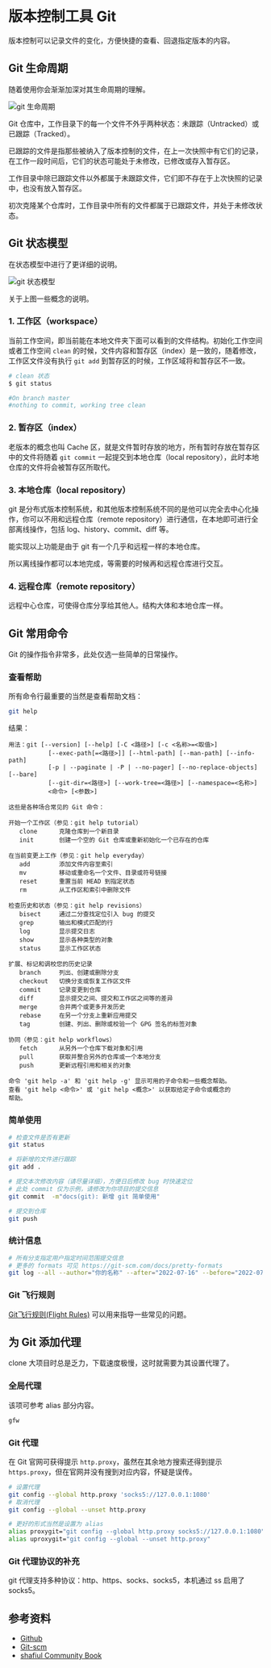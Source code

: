 # 版本控制工具 Git

版本控制可以记录文件的变化，方便快捷的查看、回退指定版本的内容。

## Git 生命周期

随着使用你会渐渐加深对其生命周期的理解。

![git 生命周期](./assets/git-lifecycle.png)

Git 仓库中，工作目录下的每一个文件不外乎两种状态：未跟踪（Untracked）或已跟踪（Tracked）。

已跟踪的文件是指那些被纳入了版本控制的文件，在上一次快照中有它们的记录，在工作一段时间后，它们的状态可能处于未修改，已修改或存入暂存区。

工作目录中除已跟踪文件以外都属于未跟踪文件，它们即不存在于上次快照的记录中，也没有放入暂存区。

初次克隆某个仓库时，工作目录中所有的文件都属于已跟踪文件，并处于未修改状态。

## Git 状态模型

在状态模型中进行了更详细的说明。

![git 状态模型](./assets/git-state-model.png)

关于上图一些概念的说明。

### 1. 工作区（workspace）

当前工作空间，即当前能在本地文件夹下面可以看到的文件结构。初始化工作空间或者工作空间 `clean` 的时候，文件内容和暂存区（index）是一致的，随着修改，工作区文件没有执行 `git add` 到暂存区的时候，工作区域将和暂存区不一致。

```bash
# clean 状态
$ git status

#On branch master
#nothing to commit, working tree clean
```

### 2. 暂存区（index）

老版本的概念也叫 Cache 区，就是文件暂时存放的地方，所有暂时存放在暂存区中的文件将随着 `git commit` 一起提交到本地仓库（local repository），此时本地仓库的文件将会被暂存区所取代。

### 3. 本地仓库（local repository）

git 是分布式版本控制系统，和其他版本控制系统不同的是他可以完全去中心化操作，你可以不用和远程仓库（remote repository）进行通信，在本地即可进行全部离线操作，包括 log、history、commit、diff 等。

能实现以上功能是由于 git 有一个几乎和远程一样的本地仓库。

所以离线操作都可以本地完成，等需要的时候再和远程仓库进行交互。

### 4. 远程仓库（remote repository）

远程中心仓库，可使得仓库分享给其他人。结构大体和本地仓库一样。

## Git 常用命令

Git 的操作指令非常多，此处仅选一些简单的日常操作。

### 查看帮助

所有命令行最重要的当然是查看帮助文档：

```bash
git help
```

结果：

```vim
用法：git [--version] [--help] [-C <路径>] [-c <名称>=<取值>]
           [--exec-path[=<路径>]] [--html-path] [--man-path] [--info-path]
           [-p | --paginate | -P | --no-pager] [--no-replace-objects] [--bare]
           [--git-dir=<路径>] [--work-tree=<路径>] [--namespace=<名称>]
           <命令> [<参数>]

这些是各种场合常见的 Git 命令：

开始一个工作区（参见：git help tutorial）
   clone      克隆仓库到一个新目录
   init       创建一个空的 Git 仓库或重新初始化一个已存在的仓库

在当前变更上工作（参见：git help everyday）
   add        添加文件内容至索引
   mv         移动或重命名一个文件、目录或符号链接
   reset      重置当前 HEAD 到指定状态
   rm         从工作区和索引中删除文件

检查历史和状态（参见：git help revisions）
   bisect     通过二分查找定位引入 bug 的提交
   grep       输出和模式匹配的行
   log        显示提交日志
   show       显示各种类型的对象
   status     显示工作区状态

扩展、标记和调校您的历史记录
   branch     列出、创建或删除分支
   checkout   切换分支或恢复工作区文件
   commit     记录变更到仓库
   diff       显示提交之间、提交和工作区之间等的差异
   merge      合并两个或更多开发历史
   rebase     在另一个分支上重新应用提交
   tag        创建、列出、删除或校验一个 GPG 签名的标签对象

协同（参见：git help workflows）
   fetch      从另外一个仓库下载对象和引用
   pull       获取并整合另外的仓库或一个本地分支
   push       更新远程引用和相关的对象

命令 'git help -a' 和 'git help -g' 显示可用的子命令和一些概念帮助。
查看 'git help <命令>' 或 'git help <概念>' 以获取给定子命令或概念的
帮助。
```

### 简单使用

```bash
# 检查文件是否有更新
git status

# 将新增的文件进行跟踪
git add .

# 提交本次修改内容（请尽量详细），方便日后修改 bug 时快速定位
# 此处 commit 仅为示例，请修改为你项目的提交信息
git commit  -m"docs(git): 新增 git 简单使用"

# 提交到仓库
git push
```

### 统计信息

```bash
# 所有分支指定用户指定时间范围提交信息
# 更多的 formats 可见 https://git-scm.com/docs/pretty-formats
git log --all --author="你的名称" --after="2022-07-16" --before="2022-07-23" --no-merges --pretty=format:"%an(%ae) %as: %s"
```

### Git 飞行规则

[Git飞行规则(Flight Rules)](https://github.com/k88hudson/git-flight-rules/blob/master/README_zh-CN.md) 可以用来指导一些常见的问题。

## 为 Git 添加代理

clone 大项目时总是乏力，下载速度极慢，这时就需要为其设置代理了。

### 全局代理

该项可参考 alias 部分内容。

```bash
gfw
```

### Git 代理

在 Git 官网可获得提示 `http.proxy`，虽然在其余地方搜索还得到提示 `https.proxy`，但在官网并没有搜到对应内容，怀疑是误传。

```bash
# 设置代理 
git config --global http.proxy 'socks5://127.0.0.1:1080'
# 取消代理
git config --global --unset http.proxy

# 更好的形式当然是设置为 alias
alias proxygit="git config --global http.proxy socks5://127.0.0.1:1080"
alias uproxygit="git config --global --unset http.proxy"
```

### Git 代理协议的补充

git 代理支持多种协议：http、https、socks、socks5，本机通过 ss 启用了 socks5。

## 参考资料

+ [Github](https://help.github.com/en)
+ [Git-scm](https://git-scm.com/book/zh/v2)
+ [shafiul Community Book](https://shafiul.github.io/gitbook/index.html)
